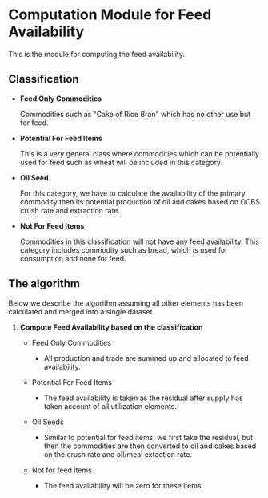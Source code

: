 # Computation Module for Feed Availability

This is the module for computing the feed availability.


## Classification

* **Feed Only Commodities**

  Commodities such as "Cake of Rice Bran" which has no other use but
  for feed. 

* **Potential For Feed Items**

  This is a very general class where commodities which can be
  potentially used for feed such as wheat will be included in this
  category. 

* **Oil Seed** 

  For this category, we have to calculate the availability of the
  primary commodity then its potential production of oil and cakes
  based on OCBS crush rate and extraction rate.

* **Not For Feed Items**

  Commodities in this classification will not have any feed
  availability. This category includes commodity such as bread, which
  is used for consumption and none for feed.



## The algorithm

Below we describe the algorithm assuming all other elements has been
calculated and merged into a single dataset.

1. **Compute Feed Availability based on the classification**

   * Feed Only Commodities

      * All production and trade are summed up and allocated to feed availability.

   * Potential For Feed Items

      * The feed availability is taken as the residual after supply
        has taken account of all utilization elements.

   * Oil Seeds
 
      * Similar to potential for feed items, we first take the
        residual, but then the commodities are then converted to oil
        and cakes based on the crush rate and oil/meal extaction rate.

   * Not for feed items

      * The feed availability will be zero for these items.

